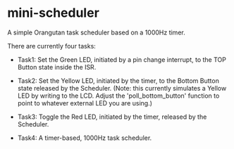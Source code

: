 mini-scheduler
==============
A simple Orangutan task scheduler based on a 1000Hz timer.

There are currently four tasks:

* Task1: Set the Green LED, initiated by a pin change interrupt,
 to the TOP Button state inside the ISR.

* Task2: Set the Yellow LED, initiated by the timer,
to the Bottom Button state released by the Scheduler.
(Note: this currently simulates a Yellow LED by writing
to the LCD. Adjust the 'poll_bottom_button' function to
point to whatever external LED you are using.)

* Task3: Toggle the Red LED, initiated by the timer,
released by the Scheduler.

* Task4: A timer-based, 1000Hz task scheduler.
